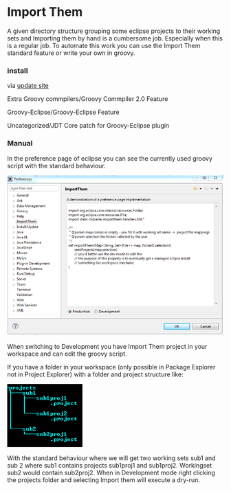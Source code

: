 Import Them
==========


A given directory structure grouping some eclipse projects to their working sets and Importing them by hand is a
cumbersome job. Especially when this is a regular job. To automate this work you can use the Import Them 
standard feature or write your own in groovy.


### install 

via [update site](http://baloise.github.io/importthem/updatesite/) 

Extra Groovy commpilers/Groovy Commpiler 2.0 Feature 

Groovy-Eclipse/Groovy-Eclipse Feature

Uncategorized/JDT Core patch for Groovy-Eclipse plugin

### Manual

In the preference page of eclipse you can see the currently used groovy script with the standard behaviour.

![Eclipse Preference Page](images/preferences.PNG)


When switching to Development you have Import Them project in your workspace and can edit the groovy script.

If you have a folder in your workspace (only possible in Package Explorer not in Project Explorer) with
a folder and project structure like:

![Folder Structure](images/projectTree.PNG)

With the standard behaviour where we will get two working sets sub1 and sub 2 where sub1 contains projects sub1proj1 and sub1proj2.
Workingset sub2 would contain sub2proj2. 
When in Development mode right clicking the projects folder and selecting Import them will execute a dry-run.


